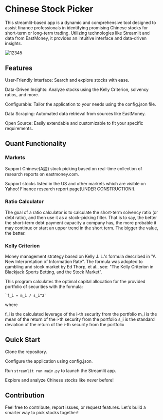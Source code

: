 # Chinese Stock Picker

This streamlit-based app is a dynamic and comprehensive tool designed to assist finance professionals in identifying promising Chinese stocks for short-term or long-term trading. Utilizing technologies like Streamlit and data from EastMoney, it provides an intuitive interface and data-driven insights.


![12345](https://github.com/qingxuantang/Chinese_stock_picker/assets/18418339/8178d3cf-4c03-45c4-b4a5-83d553c59c6d)


## Features

<bold>User-Friendly Interface:</bold> Search and explore stocks with ease.

Data-Driven Insights: Analyze stocks using the Kelly Criterion, solvency ratios, and more.

Configurable: Tailor the application to your needs using the config.json file.

Data Scraping: Automated data retrieval from sources like EastMoney.

Open Source: Easily extendable and customizable to fit your specific requirements.

## Quant Functionality

### Markets

Support Chinese(A股) stock picking based on real-time collection of research reports on eastmoney.com.

Support stocks listed in the US and other markets which are visible on Yahoo! Finance research report page(UNDER CONSTRUCTION!).

### Ratio Calculator

The goal of a ratio calculator is to calculate the short-term solvency ratio (or debt ratio), and then use it as a stock-picking filter. That is to say, the better the short-term debt payment capacity a company has, the more probable it may continue or start an upper trend in the short term. The bigger the value, the better.

### Kelly Criterion

Money management strategy based on Kelly J. L.'s formula described in "A New Interpretation of Information Rate". The formula was adopted to gambling and stock market by Ed Thorp, et al., see: "The Kelly Criterion in Blackjack Sports Betting, and the Stock Market".

This program calculates the optimal capital allocation for the provided portfolio of securities with the formula:

    `f_i = m_i / s_i^2`
where

f_i is the calculated leverage of the i-th security from the portfolio
m_i is the mean of the return of the i-th security from the portfolio
s_i is the standard deviation of the return of the i-th security from the portfolio

## Quick Start

Clone the repository.

Configure the application using config.json.

Run <code>streamlit run main.py</code> to launch the Streamlit app.

Explore and analyze Chinese stocks like never before!

## Contribution

Feel free to contribute, report issues, or request features. Let's build a smarter way to pick stocks together!
